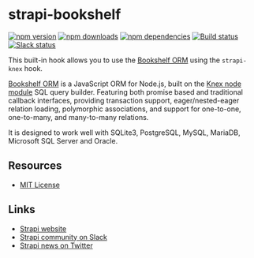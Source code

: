# strapi-bookshelf

[![npm version](https://img.shields.io/npm/v/strapi-bookshelf.svg)](https://www.npmjs.org/package/strapi-bookshelf)
[![npm downloads](https://img.shields.io/npm/dm/strapi-bookshelf.svg)](https://www.npmjs.org/package/strapi-bookshelf)
[![npm dependencies](https://david-dm.org/strapi/strapi-bookshelf.svg)](https://david-dm.org/strapi/strapi-bookshelf)
[![Build status](https://travis-ci.org/strapi/strapi-bookshelf.svg?branch=master)](https://travis-ci.org/strapi/strapi-bookshelf)
[![Slack status](http://strapi-slack.herokuapp.com/badge.svg)](http://slack.strapi.io)

This built-in hook allows you to use the [Bookshelf ORM](http://bookshelfjs.org/) using the `strapi-knex` hook.

[Bookshelf ORM](http://bookshelfjs.org/) is a JavaScript ORM for Node.js, built on the [Knex node module](http://knexjs.org/) SQL query builder. Featuring both promise based and traditional callback interfaces, providing transaction support, eager/nested-eager relation loading, polymorphic associations, and support for one-to-one, one-to-many, and many-to-many relations.

It is designed to work well with SQLite3, PostgreSQL, MySQL, MariaDB, Microsoft SQL Server and Oracle.

## Resources

- [MIT License](LICENSE.md)

## Links

- [Strapi website](http://strapi.io/)
- [Strapi community on Slack](http://slack.strapi.io)
- [Strapi news on Twitter](https://twitter.com/strapijs)
